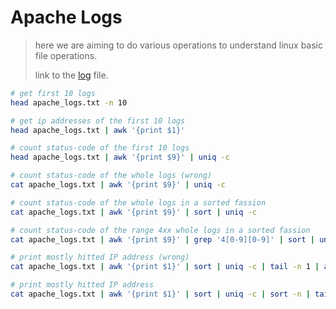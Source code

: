 # Apache Logs

> here we are aiming to do various operations to understand linux basic file operations.
>
> link to the [log](https://github.com/InsightDataScience/Parsing-Workshop/blob/master/exercises/analyzing_apache-logs/apache_logs.txt) file.

``` bash
# get first 10 logs 
head apache_logs.txt -n 10

# get ip addresses of the first 10 logs
head apache_logs.txt | awk '{print $1}'

# count status-code of the first 10 logs
head apache_logs.txt | awk '{print $9}' | uniq -c

# count status-code of the whole logs (wrong)
cat apache_logs.txt | awk '{print $9}' | uniq -c

# count status-code of the whole logs in a sorted fassion
cat apache_logs.txt | awk '{print $9}' | sort | uniq -c

# count status-code of the range 4xx whole logs in a sorted fassion
cat apache_logs.txt | awk '{print $9}' | grep '4[0-9][0-9]' | sort | uniq -c

# print mostly hitted IP address (wrong)
cat apache_logs.txt | awk '{print $1}' | sort | uniq -c | tail -n 1 | awk '{print $2}'

# print mostly hitted IP address 
cat apache_logs.txt | awk '{print $1}' | sort | uniq -c | sort -n | tail -n 1 | awk '{print $2}'
```